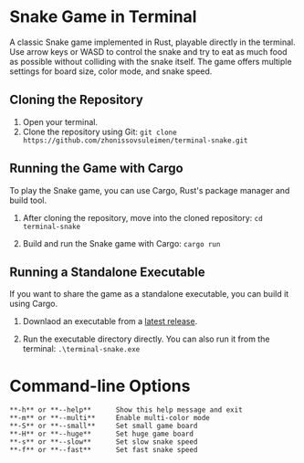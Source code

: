 # Snake Game in Terminal

<a>A classic Snake game implemented in Rust, playable directly in the terminal. Use arrow keys or WASD to control the snake and try to eat as much food as possible without colliding with the snake itself. The game offers multiple settings for board size, color mode, and snake speed.</a>

## Cloning the Repository
1. Open your terminal.
2. Clone the repository using Git:
``
git clone https://github.com/zhonissovsuleimen/terminal-snake.git
``

## Running the Game with Cargo
To play the Snake game, you can use Cargo, Rust's package manager and build tool.

1. After cloning the repository, move into the cloned repository:
``
cd terminal-snake
``

2. Build and run the Snake game with Cargo:
``
cargo run
``

## Running a Standalone Executable
If you want to share the game as a standalone executable, you can build it using Cargo.

1. Downlaod an executable from a <a href="https://github.com/zhonissovsuleimen/terminal-snake/releases">latest release</a>.

2. Run the executable directory directly. You can also run it from the terminal:
``
.\terminal-snake.exe
``

# Command-line Options
```
**-h** or **--help**      Show this help message and exit
**-m** or **--multi**     Enable multi-color mode
**-S** or **--small**     Set small game board
**-H** or **--huge**      Set huge game board
**-s** or **--slow**      Set slow snake speed
**-f** or **--fast**      Set fast snake speed
```
